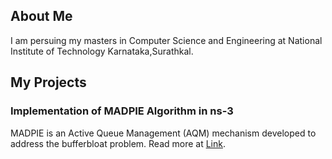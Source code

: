 ## About Me

I am persuing my masters in Computer Science and Engineering at National Institute of Technology Karnataka,Surathkal.

## My Projects

### Implementation of MADPIE Algorithm in ns-3

MADPIE is an Active Queue Management (AQM) mechanism developed to address the bufferbloat problem. Read more at [Link](https://github.com/bijaydev/MADPIE).







